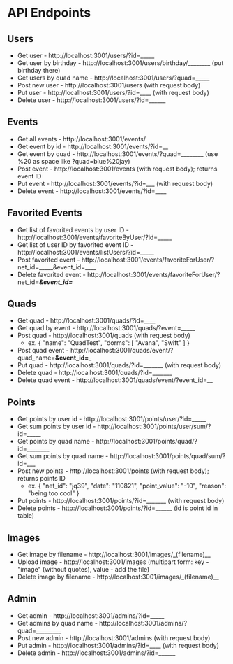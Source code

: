 # API Endpoints

## Users
* Get user - http://localhost:3001/users/?id=_____
* Get user by birthday - http://localhost:3001/users/birthday/________ (put birthday there)
* Get users by quad name - http://localhost:3001/users/?quad=_____
* Post new user - http://localhost:3001/users (with request body)
* Put user - http://localhost:3001/users/?id=____ (with request body)
* Delete user - http://localhost:3001/users/?id=______

## Events
* Get all events - http://localhost:3001/events/
* Get event by id - http://localhost:3001/events/?id=__
* Get event by quad - http://localhost:3001/events/?quad=________ (use %20 as space like ?quad=blue%20jay)
* Post event - http://localhost:3001/events (with request body); returns event ID
* Put event - http://localhost:3001/events/?id=___ (with request body)
* Delete event - http://localhost:3001/events/?id=____

## Favorited Events
* Get list of favorited events by user ID - http://localhost:3001/events/favoriteByUser/?id=_____
* Get list of user ID by favorited event ID - http://localhost:3001/events/listUsers/?id=_____
* Post favorited event - http://localhost:3001/events/favoriteForUser/?net_id=_____&event_id=____
* Delete favorited event - http://localhost:3001/events/favoriteForUser/?net_id=_____&event_id=_____

## Quads
* Get quad - http://localhost:3001/quads/?id=____
* Get quad by event - http://localhost:3001/quads/?event=_____
* Post quad - http://localhost:3001/quads (with request body)
    *  ex. {
            "name": "QuadTest",
            "dorms": [
                "Avana",
                    "Swift"
                ]
            }
* Post quad event - http://localhost:3001/quads/event/?quad_name=______&event_id=_______
* Put quad - http://localhost:3001/quads/?id=_______ (with request body)
* Delete quad - http://localhost:3001/quads/?id=_______
* Delete quad event - http://localhost:3001/quads/event/?event_id=__

## Points
* Get points by user id - http://localhost:3001/points/user/?id=_____
* Get sum points by user id - http://localhost:3001/points/user/sum/?id=_____
* Get points by quad name - http://localhost:3001/points/quad/?id=________
* Get sum points by quad name - http://localhost:3001/points/quad/sum/?id=___
* Post new points - http://localhost:3001/points (with request body); returns points ID
    * ex. {
	"net_id": "jq39",
	"date": "110821",
	"point_value": "-10",
	"reason": "being too cool" 
    }
* Put points - http://localhost:3001/points/?id=_______ (with request body)
* Delete points - http://localhost:3001/points/?id=______ (id is point id in table)

## Images
* Get image by filename - http://localhost:3001/images/_(filename)__
* Upload image - http://localhost:3001/images (multipart form: key - "image" (without quotes), value - add the file)
* Delete image by filename - http://localhost:3001/images/_(filename)__

## Admin
* Get admin - http://localhost:3001/admins/?id=_____
* Get admins by quad name - http://localhost:3001/admins/?quad=_________
* Post new admin - http://localhost:3001/admins (with request body)
* Put admin - http://localhost:3001/admins/?id=____ (with request body)
* Delete admin - http://localhost:3001/admins/?id=______